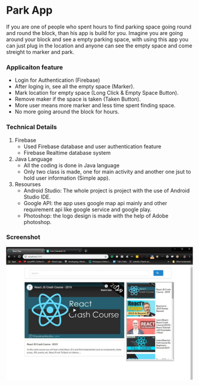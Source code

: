 # Park App

If you are one of people who spent hours to find parking space going round and round the block, than his app is build for you. Imagine you are going around your block and see a empty parking space, with using this app you can just plug in the location and anyone can see the empty space and come streight to marker and park.   

### Applicaiton feature

* Login for Authentication (Firebase)
* After loging in, see all the empty space (Marker).
* Mark location for empty space (Long Click & Empty Space Button).
* Remove maker if the space is taken (Taken Button).
* More user means more marker and less time spent finding space.
* No more going around the block for hours.

### Technical Details

1. Firebase
	- Used Firebase database and user authentication feature
	- Firebase Realtime database system
2. Java Language
	- All the coding is done in Java language 
	- Only two class is made, one for main activity and another one jsut to hold user information (Simple app).
3. Resourses
	- Android Studio: The whole project is project with the use of Android Studio IDE.
	- Google API: the app uses google map api mainly and other requirement api like google service and google play. 
	- Photoshop: the logo design is made with the help of Adobe photoshop.

### Screenshot
![Image of ScreenShot](https://github.com/TenNga/Video-Search-Engine-React/blob/master/ScreenShot.JPG)
